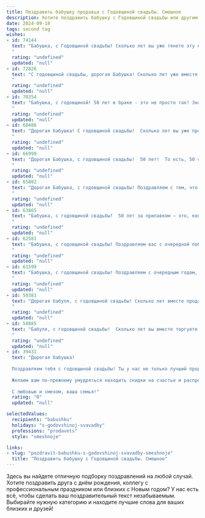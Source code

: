 ```yaml
---
title: Поздравить бабушку продавца с Годовщиной свадьбы. Смешное
description: Хотите поздравить бабушку с Годовщиной свадьбы или другим праздником? Наш ИИ создаст незабываемое поздравление, а вы обязательно выделитесь среди других.  
date: 2024-09-18
tags: second tag
wishes:
- id: 74144
  text: "Бабушка, с Годовщиной свадьбы! Сколько лет вы уже тянете эту нелегкую лямку семейной жизни?  Не устали?  Продавцом быть,  по-моему,  легче!  😆  Желаю вам столько же лет счастья, сколько вы продали килограммов помидоров! 🍅🎉
  "
  rating: "undefined"
  updated: "null"
- id: 72826
  text: "С годовщиной свадьбы, дорогая Бабушка! Сколько лет уже вместе - и все еще не устали друг от друга? Вот это мастер-класс по долголетию и взаимопониманию! А ведь вы, как опытный продавец, умеете убеждать кого угодно! 😉  Желаем, чтобы ваша любовь продолжала цвести пышным цветом, а семейный бюджет рос в геометрической прогрессии! 🥳
  "
  rating: "undefined"
  updated: "null"
- id: 70354
  text: "Бабушка, с годовщиной! 50 лет в браке - это не просто так! Значит, ты, как продавец, умеешь \"впарить\" любую идею своему любимому дедушке, даже если она совсем не в тему! 😉🥂
  "
  rating: "undefined"
  updated: "null"
- id: 68486
  text: "Дорогая бабушка! С годовщиной свадьбы!  Сколько лет вы уже продаете друг другу любовь?  Надеюсь, ваш ассортимент по-прежнему разнообразен, а скидки - щедрые! 🎉
  "
  rating: "undefined"
  updated: "null"
- id: 66999
  text: "Дорогая Бабушка, с годовщиной свадьбы!  50 лет!  То есть, 50 счастливых лет,  где ты, как опытный продавец,  умудрилась  \"продать\"  Дедушке  свою  любовь, а он,  в свою очередь,  \"отдал  всю  зарплату\"  за  твою  преданность!  Желаем  вам  продолжать  свою  \"сделку\"  счастья  еще  много  лет!  🎉
  "
  rating: "undefined"
  updated: "null"
- id: 65802
  text: "Дорогая Бабушка, с годовщиной свадьбы! Поздравляем с тем, что ты и дедушка уже столько лет как два продавца: всегда в \"паре\",  умеете \"сбыть\" друг другу все, даже самые \"неходовые\" товары – любовь и верность!  😄  Желаем вам, чтобы \"сбыча\" ваших желаний была такой же легкой, как продать бабушкины пирожки в День города!
  "
  rating: "undefined"
  updated: "null"
- id: 63865
  text: "Бабушка, с годовщиной свадьбы!  50 лет за прилавком — это, конечно, не шутки! Поздравляем с таким успешным \"торговым оборотом\"!  Желаем, чтобы ваш брак был таким же \"горячим\" и прибыльным, как и ваш бизнес!
  "
  rating: "undefined"
  updated: "null"
- id: 62581
  text: "Бабушка, с годовщиной свадьбы! Поздравляем вас с очередной победой над семейным бюджетом! 50 лет в браке - это как пройти марафон, но вместо медалей у вас - горы мебельных гарнитуров и занавесок, выбранных по принципу \"всё, что не убило, сделало нас крепче\". Желаем вам еще много лет процветать в любви и комфорте, чтобы каждый день был как праздник, но без ценников - они вас нервируют, особенно в отделе посуды!  😉
  "
  rating: "undefined"
  updated: "null"
- id: 61599
  text: "Бабушка, с годовщиной свадьбы! Поздравляем с очередным годом, полным любви, смеха и, конечно же, удачных продаж! Пусть ваш семейный бизнес процветает, а вы всегда остаетесь самой очаровательной парой на рынке!
  "
  rating: "undefined"
  updated: "null"
- id: 59381
  text: "Дорогая бабуля, с годовщиной свадьбы! Сколько лет вместе продаёте счастье и любовь?!  Пусть и дальше ваш союз будет крепким, как  ... ну, не  как  касса, конечно,  но почти! 😉
  "
  rating: "undefined"
  updated: "null"
- id: 58885
  text: "Бабуля, с годовщиной свадьбы!  Сколько лет вы вместе торгуете любовью?  Надеюсь, скидки на ласку и нежность  не закончились, а любовь  только прибавляется в цене!
  "
  rating: "undefined"
  updated: "null"
- id: 39431
  text: "Дорогая бабушка!
  
  Поздравляем тебя с годовщиной свадьбы! Ты у нас не только лучший продавец в мире, но и мастерица по продаже любви и счастья! Говорят, что настоящая любовь как хороший товар — она никогда не теряет в цене. Так вот, ваша любовь только дорожает с годами, как старый коньяк или хорошее вино!
  
  Желаем вам по-прежнему умудряться находить скидки на счастье и распродажи в жизни, а также не забывайте подходить к делу с юмором, ведь смех — это отличный способ вернуть настроение!
  
  С любовью и смехом, ваша семья!"
  rating: "0"
  updated: "null"

selectedValues:
  recipients: "babushku"
  holidays: "s-godovshinoj-svavadby"
  professions: "prodavets"
  style: "smeshnoje"

links:
- slug: "pozdravit-babushku-s-godovshinoj-svavadby-smeshnoje"
  title: "Поздравить бабушку с Годовщиной свадьбы. Смешное"
---
```


Здесь вы найдете отличную подборку поздравлений на любой случай. 
Хотите поздравить друга с днём рождения, коллегу с профессиональным праздником или близких с Новым годом? У нас есть всё, чтобы сделать ваш поздравительный текст незабываемым. Выбирайте нужную категорию и находите лучшие слова для ваших близких и друзей!
